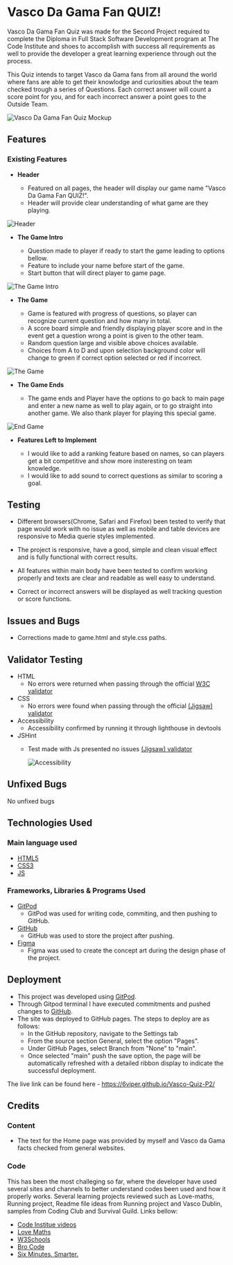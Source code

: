 # Vasco Da Gama Fan QUIZ!

Vasco Da Gama Fan Quiz was made for the Second Project required to complete the Diploma in Full Stack Software Development program at The Code Institute and shoes to accomplish with success all requirements as well to provide the developer a great learning experience through out the process. 

This Quiz intends to target Vasco da Gama fans from all around the world where fans are able to get their knowlodge and curiosities about the team checked trough a series of Questions. Each correct answer will count a score point for you, and for each incorrect answer a point goes to the Outside Team.

![Vasco Da Gama Fan Quiz Mockup](assets/images/finalmockup.jpg)

## Features 

### Existing Features

- __Header__

  - Featured on all pages, the header will display our game name "Vasco Da Gama Fan QUIZ!".
  - Header will provide clear understanding of what game are they playing.

![Header](assets/images/header.jpg)

- __The Game Intro__

  - Question made to player if ready to start the game leading to options bellow.
  - Feature to include your name before start of the game. 
  - Start button that will direct player to game page.

![The Game Intro](assets/images/gameintro.jpg)

- __The Game__

  - Game is featured with progress of questions, so player can recognize current question and how many in total.
  - A score board simple and friendly displaying player score and in the event get a question wrong a point is given to the other team. 
  - Random question large and visible above choices available.
  - Choices from A to D and upon selection background color will change to green if correct option selected or red if incorrect.

![The Game](assets/images/thegame.jpg)

- __The Game Ends__

  - The game ends and Player have the options to go back to main page and enter a new name as well to play again, or to go straight into another game. We also thank player for playing this special game.  

![End Game](assets/images/endgame.jpg)

- __Features Left to Implement__

  - I would like to add a ranking feature based on names, so can players get a bit competitive and show more insteresting on team knowledge.
  - I would like to add sound to correct questions as similar to scoring a goal.


## Testing 

- Different browsers(Chrome, Safari and Firefox) been tested to verify that page would work with no issue as well as mobile and table devices are responsive to Media querie styles implemented.

- The project is responsive, have a good, simple and clean visual effect and is fully functional with correct results.

- All features within main body have been tested to confirm working properly and texts are clear and readable as well easy to understand.

- Correct or incorrect answers will be displayed as well tracking question or score functions.

## Issues and Bugs

- Corrections made to game.html and style.css paths.

## Validator Testing 

- HTML
  - No errors were returned when passing through the official [W3C validator](https://validator.w3.org/)
- CSS
  - No errors were found when passing through the official [(Jigsaw) validator](https://jigsaw.w3.org/css-validator/)
- Accessibility
  - Accessibility confirmed by running it through lighthouse in devtools
- JSHint
  - Test made with Js presented no issues  [(Jigsaw) validator](https://jshint.com/)

    ![Accessibility](assets/images/lighthouse.jpg)

## Unfixed Bugs

No unfixed bugs

## Technologies Used
### Main language used

- [HTML5](https://en.wikipedia.org/wiki/HTML5 "Link to HTML Wiki")
- [CSS3](https://en.wikipedia.org/wiki/Cascading_Style_Sheets "Link to CSS Wiki")
- [JS](https://en.wikipedia.org/wiki/JavaScript "Link to JS Wiki")

### Frameworks, Libraries & Programs Used

- [GitPod](https://gitpod.io/ "Link to GitPod homepage")
     - GitPod was used for writing code, commiting, and then pushing to GitHub.
- [GitHub](https://github.com/ "Link to GitHub")
     - GitHub was used to store the project after pushing.
- [Figma](https://www.figma.com/ "Link to Figma homepage")
     - Figma was used to create the concept art during the design phase of the project.

## Deployment

- This project was developed using [GitPod](https://www.gitpod.io/ "Link to GitPod site"). 
- Through Gitpod terminal I have executed commitments and pushed changes to [GitHub](https://github.com/ "Link to GitHub").
- The site was deployed to GitHub pages. The steps to deploy are as follows: 
  - In the GitHub repository, navigate to the Settings tab 
  - From the source section General, select the option "Pages".
  - Under GitHub Pages, select Branch from "None" to "main".
  - Once selected "main" push the save option, the page will be automatically refreshed with a detailed ribbon display to indicate the successful deployment. 

The live link can be found here - https://6viper.github.io/Vasco-Quiz-P2/

## Credits 

### Content 

- The text for the Home page was provided by myself and Vasco da Gama facts checked from general websites.

### Code 
This has been the most challeging so far, where the developer have used several sites and channels to better understand codes been used and how it properly works. Several learning projects reviewed such as Love-maths, Running project, Readme file ideas from Running project and Vasco Dublin, samples from Coding Club and Survival Guild. Links bellow:

- [Code Institue videos](https://learn.codeinstitute.net/dashboard "Link to Code institute dashboard")
- [Love Maths](https://github.com/6Viper/love-maths "Link to Love Maths")
- [W3Schools](https://www.w3schools.com/ "Link to W3Schools page")
- [Bro Code](https://www.youtube.com/c/BroCodez "Link to Bro Code Youtube Channel")
- [Six Minutes. Smarter.](https://www.youtube.com/c/RalphPhillips73 "Link to Six Minutes. Smarter. Youtube Channel")  
